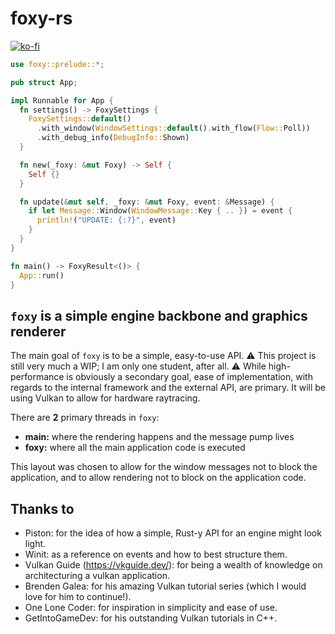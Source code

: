 # foxy-rs

[![ko-fi](https://ko-fi.com/img/githubbutton_sm.svg)](https://ko-fi.com/R6R8PGIU6)

```rust
use foxy::prelude::*;

pub struct App;

impl Runnable for App {
  fn settings() -> FoxySettings {
    FoxySettings::default()
      .with_window(WindowSettings::default().with_flow(Flow::Poll))
      .with_debug_info(DebugInfo::Shown)
  }

  fn new(_foxy: &mut Foxy) -> Self {
    Self {}
  }

  fn update(&mut self, _foxy: &mut Foxy, event: &Message) {
    if let Message::Window(WindowMessage::Key { .. }) = event {
      println!("UPDATE: {:?}", event)
    }
  }
}

fn main() -> FoxyResult<()> {
  App::run()
}
```

## `foxy` is a simple engine backbone and graphics renderer

The main goal of `foxy` is to be a simple, easy-to-use API. ⚠️ This project is still very much a WIP; I am only one student, after all. ⚠️ While high-performance is obviously a secondary goal, ease of implementation, with regards to the internal framework and the external API, are primary. It will be using Vulkan to allow for hardware raytracing.

There are **2** primary threads in `foxy`:

* **main:** where the rendering happens and the message pump lives
* **foxy:** where all the main application code is executed

This layout was chosen to allow for the window messages not to block the application, and to allow rendering not to block on the application code.

## Thanks to

* Piston: for the idea of how a simple, Rust-y API for an engine might look light.
* Winit: as a reference on events and how to best structure them.
* Vulkan Guide (<https://vkguide.dev/>): for being a wealth of knowledge on architecturing a vulkan application.
* Brenden Galea: for his amazing Vulkan tutorial series (which I would love for him to continue!).
* One Lone Coder: for inspiration in simplicity and ease of use.
* GetIntoGameDev: for his outstanding Vulkan tutorials in C++.

